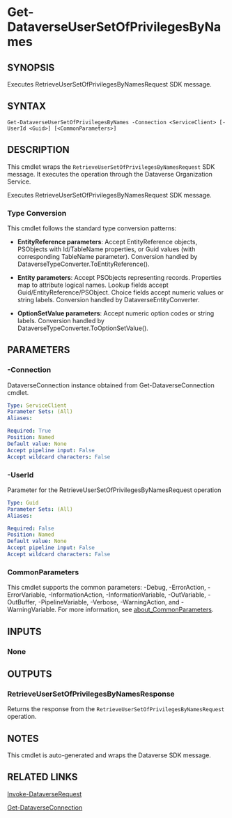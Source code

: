 # Get-DataverseUserSetOfPrivilegesByNames

## SYNOPSIS
Executes RetrieveUserSetOfPrivilegesByNamesRequest SDK message.

## SYNTAX

```
Get-DataverseUserSetOfPrivilegesByNames -Connection <ServiceClient> [-UserId <Guid>] [<CommonParameters>]
```

## DESCRIPTION

This cmdlet wraps the `RetrieveUserSetOfPrivilegesByNamesRequest` SDK message. It executes the operation through the Dataverse Organization Service.

Executes RetrieveUserSetOfPrivilegesByNamesRequest SDK message.

### Type Conversion

This cmdlet follows the standard type conversion patterns:

- **EntityReference parameters**: Accept EntityReference objects, PSObjects with Id/TableName properties, or Guid values (with corresponding TableName parameter). Conversion handled by DataverseTypeConverter.ToEntityReference().

- **Entity parameters**: Accept PSObjects representing records. Properties map to attribute logical names. Lookup fields accept Guid/EntityReference/PSObject. Choice fields accept numeric values or string labels. Conversion handled by DataverseEntityConverter.

- **OptionSetValue parameters**: Accept numeric option codes or string labels. Conversion handled by DataverseTypeConverter.ToOptionSetValue().

## PARAMETERS

### -Connection
DataverseConnection instance obtained from Get-DataverseConnection cmdlet.

```yaml
Type: ServiceClient
Parameter Sets: (All)
Aliases:

Required: True
Position: Named
Default value: None
Accept pipeline input: False
Accept wildcard characters: False
```
### -UserId
Parameter for the RetrieveUserSetOfPrivilegesByNamesRequest operation

```yaml
Type: Guid
Parameter Sets: (All)
Aliases:

Required: False
Position: Named
Default value: None
Accept pipeline input: False
Accept wildcard characters: False
```
### CommonParameters
This cmdlet supports the common parameters: -Debug, -ErrorAction, -ErrorVariable, -InformationAction, -InformationVariable, -OutVariable, -OutBuffer, -PipelineVariable, -Verbose, -WarningAction, and -WarningVariable. For more information, see [about_CommonParameters](http://go.microsoft.com/fwlink/?LinkID=113216).

## INPUTS

### None

## OUTPUTS

### RetrieveUserSetOfPrivilegesByNamesResponse

Returns the response from the `RetrieveUserSetOfPrivilegesByNamesRequest` operation.

## NOTES

This cmdlet is auto-generated and wraps the Dataverse SDK message.

## RELATED LINKS

[Invoke-DataverseRequest](Invoke-DataverseRequest.md)

[Get-DataverseConnection](Get-DataverseConnection.md)
